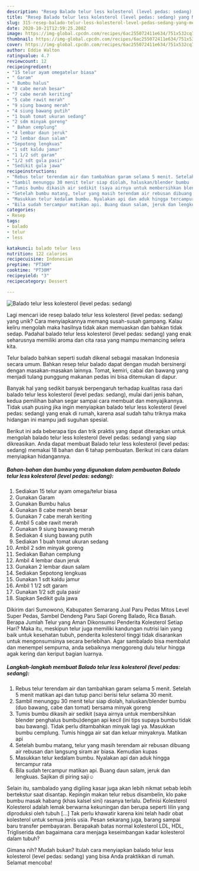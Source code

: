 ```yaml
---
description: "Resep Balado telur less kolesterol (level pedas: sedang) yang Menggugah Selera"
title: "Resep Balado telur less kolesterol (level pedas: sedang) yang Menggugah Selera"
slug: 315-resep-balado-telur-less-kolesterol-level-pedas-sedang-yang-menggugah-selera
date: 2020-10-21T12:59:25.208Z
image: https://img-global.cpcdn.com/recipes/6ac255072411e634/751x532cq70/balado-telur-less-kolesterol-level-pedas-sedang-foto-resep-utama.jpg
thumbnail: https://img-global.cpcdn.com/recipes/6ac255072411e634/751x532cq70/balado-telur-less-kolesterol-level-pedas-sedang-foto-resep-utama.jpg
cover: https://img-global.cpcdn.com/recipes/6ac255072411e634/751x532cq70/balado-telur-less-kolesterol-level-pedas-sedang-foto-resep-utama.jpg
author: Eddie Walton
ratingvalue: 4.7
reviewcount: 12
recipeingredient:
- "15 telur ayam omegatelur biasa"
- " Garam"
- " Bumbu halus"
- "8 cabe merah besar"
- "7 cabe merah keriting"
- "5 cabe rawit merah"
- "9 siung bawang merah"
- "4 siung bawang putih"
- "1 buah tomat ukuran sedang"
- "2 sdm minyak goreng"
- " Bahan cemplung"
- "4 lembar daun jeruk"
- "2 lembar daun salam"
- "Sepotong lengkuas"
- "1 sdt kaldu jamur"
- "1 1/2 sdt garam"
- "1/2 sdt gula pasir"
- "Sedikit gula jawa"
recipeinstructions:
- "Rebus telur terendam air dan tambahkan garam selama 5 menit. Setelah 5 menit matikan api dan tutup panci berisi telur selama 30 menit."
- "Sambil menunggu 30 menit telur siap diolah, haluskan/blender bumbu (duo bawang, cabe dan tomat) bersama minyak goreng"
- "Tumis bumbu dikasih air sedikit (saya airnya untuk membersihkan blender penghalus bumbu)dengan api kecil (ini tips supaya bumbu tidak bau bawang). Tidak perlu ditambahkan minyak lagi ya. Masukkan bumbu cemplung. Tumis hingga air sat dan keluar minyaknya. Matikan api"
- "Setelah bumbu matang, telur yang masih terendam air rebusan dibuang air rebusan dan langsung siram air biasa. Kemudian kupas"
- "Masukkan telur kedalam bumbu. Nyalakan api dan aduk hingga tercampur rata"
- "Bila sudah tercampur matikan api. Buang daun salam, jeruk dan lengkuas. Sajikan di piring saji☺️"
categories:
- Resep
tags:
- balado
- telur
- less

katakunci: balado telur less 
nutrition: 122 calories
recipecuisine: Indonesian
preptime: "PT36M"
cooktime: "PT30M"
recipeyield: "3"
recipecategory: Dessert

---
```



![Balado telur less kolesterol (level pedas: sedang)](https://img-global.cpcdn.com/recipes/6ac255072411e634/751x532cq70/balado-telur-less-kolesterol-level-pedas-sedang-foto-resep-utama.jpg)

Lagi mencari ide resep balado telur less kolesterol (level pedas: sedang) yang unik? Cara menyiapkannya memang susah-susah gampang. Kalau keliru mengolah maka hasilnya tidak akan memuaskan dan bahkan tidak sedap. Padahal balado telur less kolesterol (level pedas: sedang) yang enak seharusnya memiliki aroma dan cita rasa yang mampu memancing selera kita.

Telur balado bahkan seperti sudah dikenal sebagai masakan Indonesia secara umum. Bahkan resep telur balado dapat dengan mudah bersinergi dengan masakan-masakan lainnya. Tomat, kemiri, cabai dan bawang yang menjadi tulang punggung makanan pedas ini bisa ditemukan di dapur.

Banyak hal yang sedikit banyak berpengaruh terhadap kualitas rasa dari balado telur less kolesterol (level pedas: sedang), mulai dari jenis bahan, kedua pemilihan bahan segar sampai cara membuat dan menyajikannya. Tidak usah pusing jika ingin menyiapkan balado telur less kolesterol (level pedas: sedang) yang enak di rumah, karena asal sudah tahu triknya maka hidangan ini mampu jadi suguhan spesial.


Berikut ini ada beberapa tips dan trik praktis yang dapat diterapkan untuk mengolah balado telur less kolesterol (level pedas: sedang) yang siap dikreasikan. Anda dapat membuat Balado telur less kolesterol (level pedas: sedang) memakai 18 bahan dan 6 tahap pembuatan. Berikut ini cara dalam menyiapkan hidangannya.

<!--inarticleads1-->

##### Bahan-bahan dan bumbu yang digunakan dalam pembuatan Balado telur less kolesterol (level pedas: sedang):

1. Sediakan 15 telur ayam omega/telur biasa
1. Gunakan  Garam
1. Gunakan  Bumbu halus
1. Gunakan 8 cabe merah besar
1. Gunakan 7 cabe merah keriting
1. Ambil 5 cabe rawit merah
1. Gunakan 9 siung bawang merah
1. Sediakan 4 siung bawang putih
1. Sediakan 1 buah tomat ukuran sedang
1. Ambil 2 sdm minyak goreng
1. Sediakan  Bahan cemplung
1. Ambil 4 lembar daun jeruk
1. Gunakan 2 lembar daun salam
1. Sediakan Sepotong lengkuas
1. Gunakan 1 sdt kaldu jamur
1. Ambil 1 1/2 sdt garam
1. Gunakan 1/2 sdt gula pasir
1. Siapkan Sedikit gula jawa


Dikirim dari Sumowono, Kabupaten Semarang Jual Paru Pedas Mitos Level Super Pedas, Sambel Dendeng Paru Sapi Goreng Balado, Rica Basah. Berapa Jumlah Telur yang Aman Dikonsumsi Penderita Kolesterol Setiap Hari? Maka itu, meskipun telur juga memiliki kandungan nutrisi lain yang baik untuk kesehatan tubuh, penderita kolesterol tinggi tidak disarankan untuk mengonsumsinya secara berlebihan. Agar sambalado bisa membalut dan menempel sempurna, anda sebaiknya menggoreng dulu telur hingga agak kering dan keriput bagian luarnya. 

<!--inarticleads2-->

##### Langkah-langkah membuat Balado telur less kolesterol (level pedas: sedang):

1. Rebus telur terendam air dan tambahkan garam selama 5 menit. Setelah 5 menit matikan api dan tutup panci berisi telur selama 30 menit.
1. Sambil menunggu 30 menit telur siap diolah, haluskan/blender bumbu (duo bawang, cabe dan tomat) bersama minyak goreng
1. Tumis bumbu dikasih air sedikit (saya airnya untuk membersihkan blender penghalus bumbu)dengan api kecil (ini tips supaya bumbu tidak bau bawang). Tidak perlu ditambahkan minyak lagi ya. Masukkan bumbu cemplung. Tumis hingga air sat dan keluar minyaknya. Matikan api
1. Setelah bumbu matang, telur yang masih terendam air rebusan dibuang air rebusan dan langsung siram air biasa. Kemudian kupas
1. Masukkan telur kedalam bumbu. Nyalakan api dan aduk hingga tercampur rata
1. Bila sudah tercampur matikan api. Buang daun salam, jeruk dan lengkuas. Sajikan di piring saji☺️


Selain itu, sambalado yang digiling kasar juga akan lebih nikmat sebab lebih bertekstur saat disantap. Kepingin makan telur rebus disambelin, klo pake bumbu masak habang (khas kalsel sini) rasanya terlalu. Definisi Kolesterol Kolesterol adalah lemak berwarna kekuningan dan berupa seperti lilin yang diproduksi oleh tubuh […] Tak perlu khawatir karena kini telah hadir obat kolesterol untuk semua jenis usia. Pesan sekarang juga, barang sampai baru transfer pembayaran. Berapakah batas normal kolesterol LDL, HDL, Trigliserida dan bagaimana cara menjaga keseimbangan kadar kolesterol dalam tubuh? 

Gimana nih? Mudah bukan? Itulah cara menyiapkan balado telur less kolesterol (level pedas: sedang) yang bisa Anda praktikkan di rumah. Selamat mencoba!
